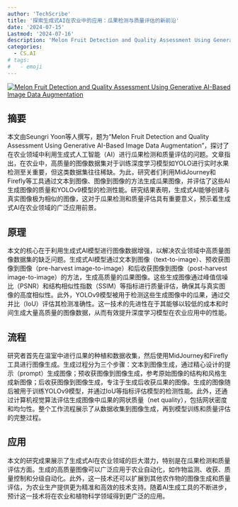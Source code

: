 ```yaml
---
author: 'TechScribe'
title: '探索生成式AI在农业中的应用：瓜果检测与质量评估的新前沿'
date: '2024-07-15'
Lastmod: '2024-07-16'
description: 'Melon Fruit Detection and Quality Assessment Using Generative AI-Based Image Data Augmentation'
categories:
  - CS.AI
# tags:
#   - emoji
---
```


[![Melon Fruit Detection and Quality Assessment Using Generative AI-Based Image Data Augmentation](https://arxiv-research-1301205113.cos.ap-guangzhou.myqcloud.com/images/2407.10413v1.pdf_0.jpg)](https://arxiv.org/abs/2407.10413v1)

## 摘要

本文由Seungri Yoon等人撰写，题为“Melon Fruit Detection and Quality Assessment Using Generative AI-Based Image Data Augmentation”，探讨了在农业领域中利用生成式人工智能（AI）进行瓜果检测和质量评估的问题。文章指出，在农业中，高质量的图像数据集对于训练深度学习模型如YOLO进行实时水果检测至关重要，但这类数据集往往稀缺。为此，研究者们利用MidJourney和Firefly等工具通过文本到图像、图像到图像的方法生成瓜果图像，并评估了这些AI生成图像的质量和YOLOv9模型的检测性能。研究结果表明，生成式AI能够创建与真实图像极为相似的图像，这对于瓜果检测和质量评估具有重要意义，预示着生成式AI在农业领域的广泛应用前景。<!--more-->

## 原理

本文的核心在于利用生成式AI模型进行图像数据增强，以解决农业领域中高质量图像数据集的缺乏问题。生成式AI模型通过文本到图像（text-to-image）、预收获图像到图像（pre-harvest image-to-image）和后收获图像到图像（post-harvest image-to-image）的方法，生成高质量的瓜果图像。这些生成图像通过峰值信噪比（PSNR）和结构相似性指数（SSIM）等指标进行质量评估，确保其与真实图像的高度相似性。此外，YOLOv9模型被用于检测这些生成图像中的瓜果，通过交并比（IoU）评估其检测准确性。这一技术的先进性在于其能够以较低的成本和时间生成大量高质量的图像数据，从而有效提升深度学习模型在农业应用中的性能。

## 流程

研究者首先在温室中进行瓜果的种植和数据收集，然后使用MidJourney和Firefly工具进行图像生成。生成过程分为三个步骤：文本到图像生成，通过精心设计的提示（prompt）生成图像；预收获图像到图像生成，参考原始图像的结构和风格生成新图像；后收获图像到图像生成，专注于生成后收获瓜果的图像。生成的图像随后被用于训练YOLOv9模型，并通过IoU等指标评估模型的检测性能。此外，还通过计算机视觉算法评估生成图像中瓜果的网状质量（net quality），包括网状密度和均匀性。整个工作流程展示了从数据收集到图像生成，再到模型训练和质量评估的完整过程。

## 应用

本文的研究成果展示了生成式AI在农业领域的巨大潜力，特别是在瓜果检测和质量评估方面。生成的高质量图像可以广泛应用于农业自动化，如作物监测、收获、质量控制和分级自动化。此外，这一技术还可以扩展到其他农作物的图像生成和质量评估，为农业生产提供更为精准和高效的技术支持。随着AI生成工具的不断进步，预计这一技术将在农业和植物科学领域得到更广泛的应用。
